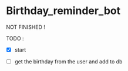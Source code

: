 # Birthday_reminder_bot 
NOT FINISHED !

TODO  :  
- [x] start 
- [ ] get the birthday from the user and add to db

